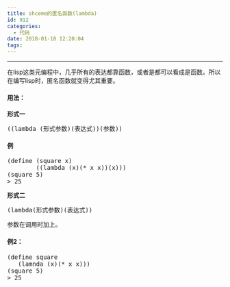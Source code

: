 ```yaml
---
title: shceme的匿名函数(lambda)
id: 912
categories:
  - 代码
date: 2018-01-18 12:20:04
tags:
---
```


* * *

在lisp这类元编程中，几乎所有的表达都靠函数，或者是都可以看成是函数。所以在编写lisp时，匿名函数就变得尤其重要。

#### 用法：

**形式一**

<pre>((lambda (形式参数)(表达式))(参数))</pre>

#### 例

<pre>(define (square x)
        ((lambda (x)(* x x))(x)))
(square 5)
> 25
</pre>

**形式二**

<pre>
(lambda(形式参数)(表达式))</pre>

参数在调用时加上。

#### 例2：

<pre>
(define square
   (lamnda (x)(* x x)))
(square 5)
> 25
</pre>